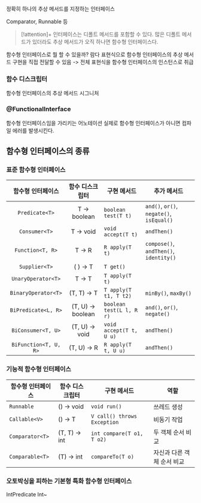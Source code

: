 정확히 하나의 추상 메서드를 지정하는 인터페이스

Comparator, Runnable 등

> [!attention]+ 
> 인터페이스는 디폴트 메서드를 포함할 수 있다. 많은 디폴트 메서드가 있더라도 추상 메서드가 오직 하나면 함수형 인터페이스다.

함수형 인터페이스로 뭘 할 수 있을까?
람다 표현식으로 함수형 인터페이스의 추상 메서드 구현을 직접 전달할 수 있음
-> 전체 표현식을 함수형 인터페이스의 인스턴스로 취급


### 함수 디스크립터
함수형 인터페이스의 추상 메서드 시그니처

### @FunctionalInterface
함수형 인터페이스임을 가리키는 어노테이션
실제로 함수형 인터페이스가 아니면 컴파일 에러를 발생시킨다.

## 함수형 인터페이스의 종류

### 표준 함수형 인터페이스

|       함수형 인터페이스       |     함수 디스크립터      | 구현 메서드                   | 추가 메서드                                   |
| :-------------------: | :---------------: | ------------------------ | ---------------------------------------- |
|    `Predicate<T>`     |   T -> boolean    | `boolean test(T t)`      | `and()`, `or()`, `negate()`, `isEqual()` |
|     `Consumer<T>`     |     T -> void     | `void accept(T t)`       | `andThen()`                              |
|   `Function<T, R>`    |      T -> R       | `R apply(T t)`           | `compose()`, `andThen()`, `identity()`   |
|     `Supplier<T>`     |     ( ) -> T      | `T get()`                |                                          |
|  `UnaryOperator<T>`   |      T -> T       | `T apply(T t)`           |                                          |
|  `BinaryOperator<T>`  |    (T, T) -> T    | `T apply(T t1, T t2)`    | `minBy()`, `maxBy()`                     |
|  `BiPredicate<L, R>`  | (T, U) -> boolean | `boolean test(L l, R r)` | `and()`, `or()`, `negate()`              |
|  `BiConsumer<T, U>`   |  (T, U) -> void   | `void accept(T t, U u)`  | `andThen()`                              |
| `BiFunction<T, U, R>` |    (T, U) -> R    | `R apply(T t, U u)`      | `andThen()`                              |

### 기능적 함수형 인터페이스
| 함수형 인터페이스       | 함수 디스크립터      | 구현 메서드                      | 역할              |
| --------------- | ------------- | --------------------------- | --------------- |
| `Runnable`      | () -> void    | `void run()`                | 쓰레드 생성          |
| `Callable<V>`   | () -> T       | `V call() throws Exception` | 비동기 작업          |
| `Comparator<T>` | (T, T) -> int | `int compare(T o1, T o2)`   | 두 객체 순서 비교      |
| `Comparable<T>` | (T) -> int    | `compareTo(T o)`            | 자신과 다른 객체 순서 비교 |

### 오토박싱을 피하는 기본형 특화 함수형 인터페이스
IntPredicate
Int~